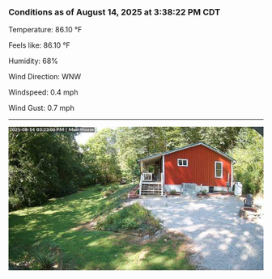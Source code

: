 ### Conditions as of August 14, 2025 at 3:38:22 PM CDT 

Temperature: 86.10 &deg;F

Feels like: 86.10 &deg;F

Humidity: 68%

Wind Direction: WNW

Windspeed: 0.4 mph

Wind Gust: 0.7 mph

---

<img src="./images/latest.jpeg"/>

